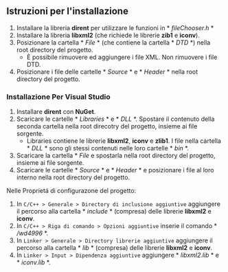 ## Istruzioni per l'installazione

1. Installare la libreria **dirent** per utilizzare le funzioni in * *fileChooser.h* *
2. Installare la libreria **libxml2** (che richiede le librerie **zib1** e **iconv**).
3. Posizionare la cartella * *File* * (che contiene la cartella * *DTD* *) nella root directory del progetto.
     - È possibile rimuovere ed aggiungere i file XML. Non rimuovere i file DTD.
4. Posizionare i file delle cartelle * *Source* * e * *Header* * nella root directory del progetto.

### Installazione Per Visual Studio

1. Installare **dirent** con **NuGet**.
2. Scaricare le cartelle * *Libraries* * e * *DLL* *. Spostare il contenuto della seconda cartella nella root direcotry del progetto, insieme ai file sorgente.
     - Libraries contiene le librerie **libxml2**, **iconv** e **zlib1**. I file nella cartella * *DLL* * sono gli stessi contenuti nelle loro cartelle * *bin* *.
3. Scaricare la cartella * *File* e spostarla nella root directory del progetto, insieme ai file sorgente.
4. Scaricare le cartelle * *Source* * e * *Header* * e posizionare i file al loro interno nella root directory del progetto.

Nelle Proprietá di configurazone del progetto:
1. In `C/C++ > Generale > Directory di inclusione aggiuntive` aggiungere il percorso alla cartella * *include* * (compresa) delle librerie **libxml2** e **iconv**.
2. In `C/C++ > Riga di comando > Opzioni aggiuntive` inserie il comando * */wd4996* *.
3. In `Linker > Generale > Directory librerie aggiuntive` aggiungere il percorso alla cartella * *lib* * (compresa) delle librerie **libxml2** e **iconv**.
4. In `Linker > Input > Dipendenza aggiuntive` aggiungere * *libxml2.lib* * e * *iconv.lib* *.
